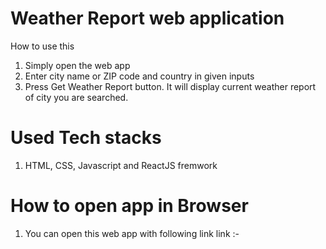 # Weather Report web application
How to use this
1. Simply open the web app
2. Enter city name or ZIP code and country in given inputs
3. Press Get Weather Report button. It will display current weather report of city you are searched.

# Used Tech stacks
1. HTML, CSS, Javascript and ReactJS fremwork

# How to open app in Browser
1. You can open this web app with following link
   link :- 
